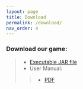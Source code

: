 ```yaml
---
layout: page
title: Download
permalink: /download/
nav_order: 4
---
```

### Download our game:
> * [Executable JAR file](/files/desktop-1.0.jar)
> * User Manual:
> > * [PDF](/files/user-manual.pdf)

